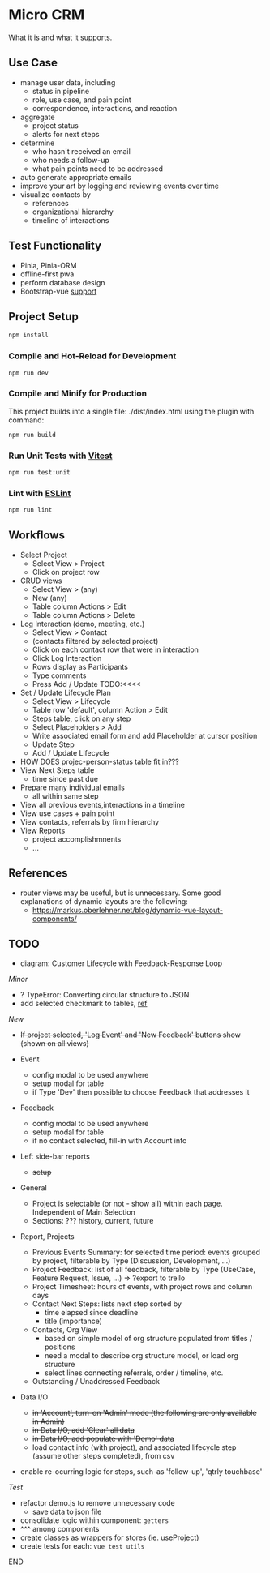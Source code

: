 

# Micro CRM

What it is and what it supports.


## Use Case

* manage user data, including
  - status in pipeline
  - role, use case, and pain point
  - correspondence, interactions, and reaction
* aggregate
  - project status
  - alerts for next steps
* determine
  - who hasn't received an email
  - who needs a follow-up
  - what pain points need to be addressed
* auto generate appropriate emails
* improve your art by logging and reviewing events over time
* visualize contacts by
  - references
  - organizational hierarchy
  - timeline of interactions


## Test Functionality

* Pinia, Pinia-ORM
* offline-first pwa
* perform database design
* Bootstrap-vue [support](https://bootstrap-vue.org/vue3) 


## Project Setup

```sh
npm install
```

### Compile and Hot-Reload for Development

```sh
npm run dev
```

### Compile and Minify for Production

This project builds into a single file: ./dist/index.html using the plugin with command:

```sh
npm run build
```

### Run Unit Tests with [Vitest](https://vitest.dev/)

```sh
npm run test:unit
```

### Lint with [ESLint](https://eslint.org/)

```sh
npm run lint
```


## Workflows

* Select Project
  - Select View > Project
  - Click on project row
* CRUD views
  - Select View > (any)
  - New (any)
  - Table column Actions > Edit
  - Table column Actions > Delete
* Log Interaction (demo, meeting, etc.)
  - Select View > Contact
  - (contacts filtered by selected project) 
  - Click on each contact row that were in interaction
  - Click Log Interaction
  - Rows display as Participants
  - Type comments
  - Press Add / Update  TODO:<<<<
* Set / Update Lifecycle Plan
  - Select View > Lifecycle
  - Table row 'default', column Action > Edit
  - Steps table, click on any step
  - Select Placeholders > Add
  - Write associated email form and add Placeholder at cursor position
  - Update Step
  - Add / Update Lifecycle
* HOW DOES projec-person-status table fit in???
* View Next Steps table
  - time since past due
* Prepare many individual emails
  - all within same step
* View all previous events,interactions in a timeline
* View use cases + pain point
* View contacts, referrals by firm hierarchy
* View Reports
  - project accomplishmnents
  - ...




## References

* router views may be useful, but is unnecessary.  Some good explanations of dynamic layouts are the following:
  - https://markus.oberlehner.net/blog/dynamic-vue-layout-components/



## TODO

* diagram: Customer Lifecycle with Feedback-Response Loop


_Minor_

* ? TypeError: Converting circular structure to JSON
* add selected checkmark to tables, [ref](https://stackoverflow.com/questions/66669105/how-do-i-get-the-indices-of-current-selected-rows-in-bootstrap-vues-table-when)



_New_

* ~~If project selected, 'Log Event' and 'New Feedback' buttons show (shown on all views)~~
* Event 
  - config modal to be used anywhere
  - setup modal for table
  - if Type 'Dev' then possible to choose Feedback that addresses it
* Feedback
  - config modal to be used anywhere
  - setup modal for table
  - if no contact selected, fill-in with Account info


* Left side-bar reports
  - ~~setup~~
* General
  - Project is selectable (or not - show all) within each page.  Independent of Main Selection
  - Sections: ??? history, current, future
* Report, Projects
  - Previous Events Summary: for selected time period: events grouped by project, filterable by Type (Discussion, Development, ...)
  - Project Feedback: list of all feedback, filterable by Type (UseCase, Feature Request, Issue, ...) => ?export to trello
  - Project Timesheet: hours of events, with project rows and column days
  - Contact Next Steps: lists next step sorted by
    + time elapsed since deadline
    + title (importance)
  - Contacts, Org View
    + based on simple model of org structure populated from titles / positions
    + need a modal to describe org structure model, or load org structure
    + select lines connecting referrals, order / timeline, etc.
  - Outstanding / Unaddressed Feedback
    
    
* Data I/O
  - ~~in 'Account', turn-on 'Admin' mode (the following are only available in Admin)~~
  - ~~in Data I/O, add 'Clear' all data~~ 
  - ~~in Data I/O, add populate with 'Demo' data~~
  - load contact info (with project), and associated lifecycle step (assume other steps completed), from csv

* enable re-ocurring logic for steps, such-as 'follow-up', 'qtrly touchbase'


_Test_

* refactor demo.js to remove unnecessary code
  - save data to json file
* consolidate logic within component: `getters`
* ^^^ among components
* create classes as wrappers for stores (ie. useProject)
* create tests for each: `vue test utils`













END
